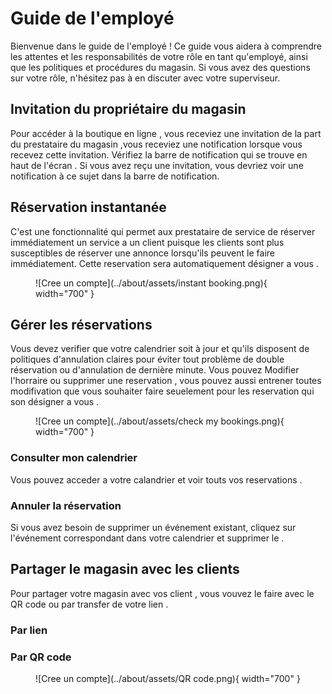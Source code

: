# Guide de l'employé
Bienvenue dans le guide de l'employé ! Ce guide vous aidera à comprendre les attentes et les responsabilités de votre rôle en tant qu'employé, ainsi que les politiques et procédures du magasin. Si vous avez des questions sur votre rôle, n'hésitez pas à en discuter avec votre superviseur.


## Invitation du propriétaire du magasin
Pour accéder à la boutique en ligne , vous receviez une invitation de la part du prestataire du magasin ,vous receviez une notification lorsque vous recevez cette invitation.
Vérifiez la barre de notification qui se trouve en haut de l'écran .
Si vous avez reçu une invitation, vous devriez voir une notification à ce sujet dans la barre de notification. 
## Réservation instantanée
C'est une fonctionnalité qui permet aux prestataire de service de réserver immédiatement un service a un client puisque les clients sont plus susceptibles de réserver une annonce lorsqu'ils peuvent le faire immédiatement.
Cette reservation sera automatiquement désigner a vous .
<figure markdown> 
  ![Cree un compte](../about/assets/instant booking.png){ width="700" }
  <figcaption></figcaption>
</figure>

## Gérer les réservations

Vous devez verifier que votre calendrier soit à jour et qu'ils disposent de politiques d'annulation claires pour éviter tout problème de double réservation ou d'annulation de dernière minute. Vous pouvez Modifier l'horraire ou supprimer une reservation , vous pouvez aussi entrener toutes modifivation que vous souhaiter faire seuelement pour les reservation qui son désigner a vous .

<figure markdown> 
  ![Cree un compte](../about/assets/check my bookings.png){ width="700" }
  <figcaption></figcaption>
</figure>

### Consulter mon calendrier
Vous pouvez acceder a votre calandrier et voir touts vos reservations .

### Annuler la réservation
 Si vous avez besoin de supprimer un événement existant, cliquez sur l'événement correspondant dans votre calendrier et supprimer le .


## Partager le magasin avec les clients
Pour partager votre magasin avec vos client , vous vouvez le faire avec le QR code ou par transfer de votre lien .

### Par lien

### Par QR code
<figure markdown> 
  ![Cree un compte](../about/assets/QR code.png){ width="700" }
  <figcaption></figcaption>
</figure>



